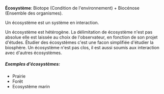 **Écosystème**: Biotope (Condition de l'environnement) + Biocénose (Ensemble des organismes).

Un écosystème est un système en interaction.

Un écosystème est hétérogène.
La délimitation de écosystème n'est pas absolue elle est laissée au choix de l'observateur, en fonction de son projet d'études. Étudier des écosystèmes c'est une facon simplifiée d'étudier la biosphère. Un écosystème n'est pas clos, il est aussi soumis aux interaction avec d'autres écosystèmes.

##### Exemples d'écosystèmes:
 - Prairie
 - Forêt
 - Ecosystème marin